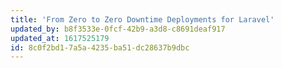 ```yaml
---
title: 'From Zero to Zero Downtime Deployments for Laravel'
updated_by: b8f3533e-0fcf-42b9-a3d8-c8691deaf917
updated_at: 1617525179
id: 8c0f2bd1-7a5a-4235-ba51-dc28637b9dbc
---
```

